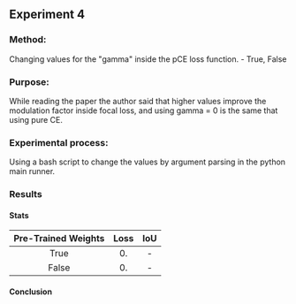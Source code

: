 ## Experiment 4
### Method: 
Changing values for the "gamma" inside the pCE loss function.
    - True, False

### Purpose: 
While reading the paper the author said that higher values improve the modulation factor inside focal loss, and using gamma = 0 is the same that using pure CE. 

### Experimental process: 
Using a bash script to change the values by argument parsing in the python main runner.

### Results

#### Stats 

| Pre-Trained Weights | Loss    | IoU    | 
| :---:   | :---: | :---: | 
| True  | 0.  | -   |  
| False | 0. | -   |

#### Conclusion
